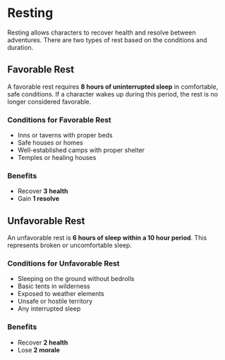 # Resting

Resting allows characters to recover health and resolve between adventures. There are two types of rest based on the conditions and duration.

## Favorable Rest

A favorable rest requires **8 hours of uninterrupted sleep** in comfortable, safe conditions. If a character wakes up during this period, the rest is no longer considered favorable.

### Conditions for Favorable Rest
- Inns or taverns with proper beds
- Safe houses or homes
- Well-established camps with proper shelter
- Temples or healing houses

### Benefits
- Recover **3 health**
- Gain **1 resolve**

## Unfavorable Rest

An unfavorable rest is **6 hours of sleep within a 10 hour period**. This represents broken or uncomfortable sleep.

### Conditions for Unfavorable Rest
- Sleeping on the ground without bedrolls
- Basic tents in wilderness
- Exposed to weather elements
- Unsafe or hostile territory
- Any interrupted sleep

### Benefits
- Recover **2 health**
- Lose **2 morale**
